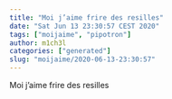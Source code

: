 ```yaml
---
title: "Moi j’aime frire des resilles"
date: "Sat Jun 13 23:30:57 CEST 2020"
tags: ["moijaime", "pipotron"]
author: m1ch3l
categories: ["generated"]
slug: "moijaime/2020-06-13-23:30:57"
---
```


Moi j’aime frire des resilles
